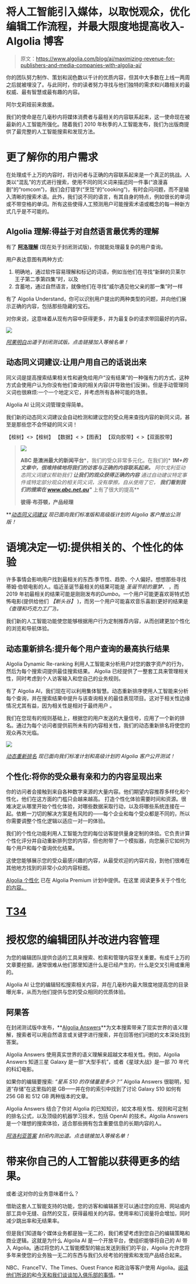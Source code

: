 # 将人工智能引入媒体，以取悦观众，优化编辑工作流程，并最大限度地提高收入- Algolia 博客

> 原文：<https://www.algolia.com/blog/ai/maximizing-revenue-for-publishers-and-media-companies-with-algolia-ai/>

你的团队努力制作、策划和润色数以千计的优质内容，但其中大多数在上线一两周之后就被埋没了。与此同时，你的读者努力寻找与他们独特的需求和兴趣相关的最权威、最有智慧或最有趣的内容。

阿尔戈莉娅前来救援。

我们的使命是在几毫秒内将媒体消费者与最相关的内容联系起来，这一使命现在被最新的人工智能所强化。随着我们 2010 年秋季的人工智能发布，我们为出版商提供了最完整的人工智能搜索和发现方法。

# [](#understand-your-users%e2%80%99-needs-better)更了解你的用户需求

在处理成千上万的内容时，将访问者与正确的内容联系起来是一个真正的挑战。人类以“混乱”的方式进行搜索，使用不同的同义词来描述同一件事(“浪漫喜剧”的“romcom”)，我们会打错字(“烹饪”的“cooking”)，有时会问问题，而不是输入清晰的搜索术语。此外，我们说不同的语言，有其自身的特点，例如很长的单词或不带空格的单词。所有这些使得人工预测用户可能搜索术语或概念的每一种新方式几乎是不可能的。

## Algolia 理解:得益于对自然语言最优秀的理解  

有了 [**阿洛理解**](https://www.algolia.com/industries-and-solutions/voice-search/) (现在处于封闭测试版)，你就能处理最复杂的用户查询。  

用户表达意图有两种方式:  

1.  明确地，通过软件容易理解和标记的词语，例如当他们在寻找“新鲜的贝莱尔王子第二季第四集”时，以及
2.  含蓄地，通过自然语言，就像他们在寻找“威尔遇见他父亲的那一集”时一样

有了 Algolia Understand，你可以识别用户提出的两种类型的问题，并向他们展示正确的内容，包括那些隐藏的宝石。

对你来说，这意味着从现有内容中获得更多，并为最复杂的请求带回最好的内容。

![](img/43ee72b709fd24c38bde15505a455d3e.png)

*[阿果明白](https://www.algolia.com/industries-and-solutions/voice-search/)出道于封闭测试版。点击链接加入等候名单！*

## [](#dynamic-synonym-suggestions-let-users-say-it-in-their-own-words%c2%a0)动态同义词建议:让用户用自己的话说出来

同义词是提高搜索结果相关性和避免给用户“没有结果”的一种强有力的方式，这种方式会使用户认为你没有他们查询的相关内容(并导致他们反弹)。但是手动管理同义词也很麻烦:一个一个地定义它，并考虑所有各种可能的场景。

Algolia AI 让同义词管理变得简单。

我们新的动态同义词建议会自动检测和建议您的受众用来查找内容的新同义词，甚至是那些您不会怀疑的同义词！

【桉树】<>【桉树】
【数据】< >【图表】
【双向胶带】< >【双面胶带】

> ![](img/2c68292e5ca53737517fafe611a43345.png)
> 
> **ABC 是澳洲最大的新闻平台***，我们的受众非常多元化。在我们的* ***1M+的文章中，很难持续地将我们的访客与正确的内容联系起来。*** *阿尔戈利亚动态同义词建议帮助我们* ***让我们的观众获得正确的内容*** *通过自动建议特定事件或特定部分观众的相关同义词，没有摩擦。自从使用了它，* ***我们看到我们的搜索在 www.abc.net.au"*** 上有了很大的提高**
> 
>  **彼得·布芬顿，产品经理**

 ***[动态同义词建议](https://www.algolia.com/products/ai-search/dynamic-synonym-suggestions/) 现已面向我们标准版和高级版计划的 Algolia 客户推出公测版！*

# [](#context-is-everything-offer-relevant-personalized-experiences)语境决定一切:提供相关的、个性化的体验

许多事情会影响用户找到最相关的东西:季节性、趋势、个人偏好。想想那些寻找蒂姆·伯顿电影的人。临近圣诞节最相关的结果可能是 *圣诞节前的噩梦、* ，而 2019 年初最相关的结果可能是刚刚发布的*Dumbo*。一个用户可能更喜欢哥特式恐怖电影(提供给他们 *【断头谷】* )，而另一个用户可能喜欢音乐喜剧(更好的结果是 *《查理和巧克力工厂》)。*

我们新的人工智能功能使您能够根据用户行为定制推荐内容，从而创建更加个性化的浏览和导航体验。

## [](#dynamic-re-ranking-boost-the-most-performing-results-for-each-user-query%c2%a0)动态重新排名:提升每个用户查询的最高执行结果

Algolia Dynamic Re-ranking 利用人工智能来分析用户对您的数字资产的行为，然后为每个搜索词提供最佳搜索结果。    Algolia 已经提供了一整套工具来管理相关性，同时考虑到个人访客输入和您自己的业务规则。

有了 Algolia AI，我们现在可以利用集体智慧。动态重新排序使用人工智能来分析每个查询，并在搜索结果中提升与该查询相关的最佳表现项目。这对于相关性边缘情况尤其有益，因为相关性是相对于最终用户 。

我们在您现有的规则基础上，根据您的用户发送的大量信号，应用了一个新的排名。通过为每个访问者提供前所未有的内容相关性，我们的动态重新排名将使您的观众再次光临。

![](img/9ddb30cae50eac745971aa246e4075b3.png)

*[动态重新排名](https://www.algolia.com/products/ai-search/dynamic-reranking/) 现已面向我们标准计划和高级计划的 Algolia 客户公开测试！*

## [](#personalization-surface-the-content-your-audiences-have-the-most-affinity-with%c2%a0)个性化:将你的受众最有亲和力的内容呈现出来

你的访问者会接触到来自各种数字来源的大量内容。他们期望内容推荐多样化和个性化，他们在这方面的门槛只会越来越高。    打造个性化体验需要时间和资源。很难决定从哪里开始个性化体验，对哪些数据采取行动，以及将哪些系统连接在一起。依赖一刀切的解决方案是有风险的——每个企业和每个受众都是不同的，所以你需要调整个性化逻辑以适应一对一的体验。

我们的个性化功能利用人工智能为您的每位访客提供量身定制的体验。它负责计算个性化评分并自动重新排列您的内容，但也附带了一个模拟器，向您展示它如何为每个用户和每个查询优化结果。

这使您能够展示您的受众最感兴趣的内容，从最受欢迎的内容片段，到他们很难在其他地方找到的非常小众的内容标题。

[Algolia 个性化](https://www.algolia.com/products/search-and-discovery/personalization/) 已在 Algolia Premium 计划中提供。在这里 阅读更多关于个性化 [的内容。](https://www.algolia.com/doc/guides/personalization/what-is-personalization/)

# [T34<path fill-rule="evenodd" d="M4 9h1v1H4c-1.5 0-3-1.69-3-3.5S2.55 3 4 3h4c1.45 0 3 1.69 3 3.5 0 1.41-.91 2.72-2 3.25V8.59c.58-.45 1-1.27 1-2.09C10 5.22 8.98 4 8 4H4c-.98 0-2 1.22-2 2.5S3 9 4 9zm9-3h-1v1h1c1 0 2 1.22 2 2.5S13.98 12 13 12H9c-.98 0-2-1.22-2-2.5 0-.83.42-1.64 1-2.09V6.25c-1.09.53-2 1.84-2 3.25C6 11.31 7.55 13 9 13h4c1.45 0 3-1.69 3-3.5S14.5 6 13 6z"></path>](#)

# [](#empower-your-editorial-teams-and-improve-content-curation)授权您的编辑团队并改进内容管理

为您的编辑团队提供合适的工具来搜索、检索和管理内容至关重要。有成千上万的文章要挖掘，通常很难从他们那里知道什么是已经产生的，什么是交叉引用或重用的。

Algolia AI 让您的编辑轻松搜索相关内容，并在几毫秒内最大限度地提高您的目录曝光率，从而为他们提供与您的受众相同的优质体验。

## [](#algolia-answers%c2%a0)阿果答

在封闭测试版中发布，**[Algolia Answers](https://www.algolia.com/)**为文本搜索带来了现实世界的语义理解，搜索者可以用自然语言或关键字进行搜索，并在回答他们问题的文本深处找到答案。

Algolia Answers 使用真实世界的语义理解来超越文本相关性。例如，Algolia Answers 知道三星 Galaxy 是一部“大型手机”，或者《星球大战》是一部 70 年代的科幻电影。

如果你的编辑要搜索: *“星系 S10 的存储量是多少？”* Algolia Answers 很聪明，知道“存储”在这里指的是 GB——并在你的索引中找到了讨论 Galaxy S10 如何有 256 GB 和 512 GB 两种版本的文章。

Algolia Answers 结合了你对 Algolia 的已知知识，如文本相关性、规则和可定制的排名公式，以及顶级的机器学习技术，包括 OpenAI 的技术。Algolia Answers 是一个理想的搜索体验，适合那些拥有包含重要信息的长期内容的人。

*[阿洛利亚答案](https://www.algolia.com/) 封闭内测出道。点击链接加入等候名单！*

# [](#)

# 带来你自己的人工智能以获得更多的结果。
或者:这对你的业务意味着什么？

借助这套人工智能支持的功能，您的访客和编辑甚至可以通过您的应用、网站或内部工具中无缝、自然的交互，获得最相关的内容。使用率和订阅量将会增加，同时减少跳出率和无结果率。

但是我们知道每个媒体业务都是独一无二的，我们希望考虑到您自己的编辑策略和商业逻辑。这就是为什么 Algolia AI 是一个开放平台，使组织能够将自己的 AI 带入 Algolia。通过将您的人工智能模型的输出发送到我们的平台，Algolia 允许您将多年来使您的业务独一无二的东西与我们久经考验的搜索和发现产品结合起来。

NBC、FranceTV、The Times、Ouest France 和政治等客户使用 Algolia。[阅读他们所说的](https://resources.algolia.com/customer-stories)和[今天和我们谈谈加入俱乐部的事情](https://www.algolia.com/demorequest/)。**
